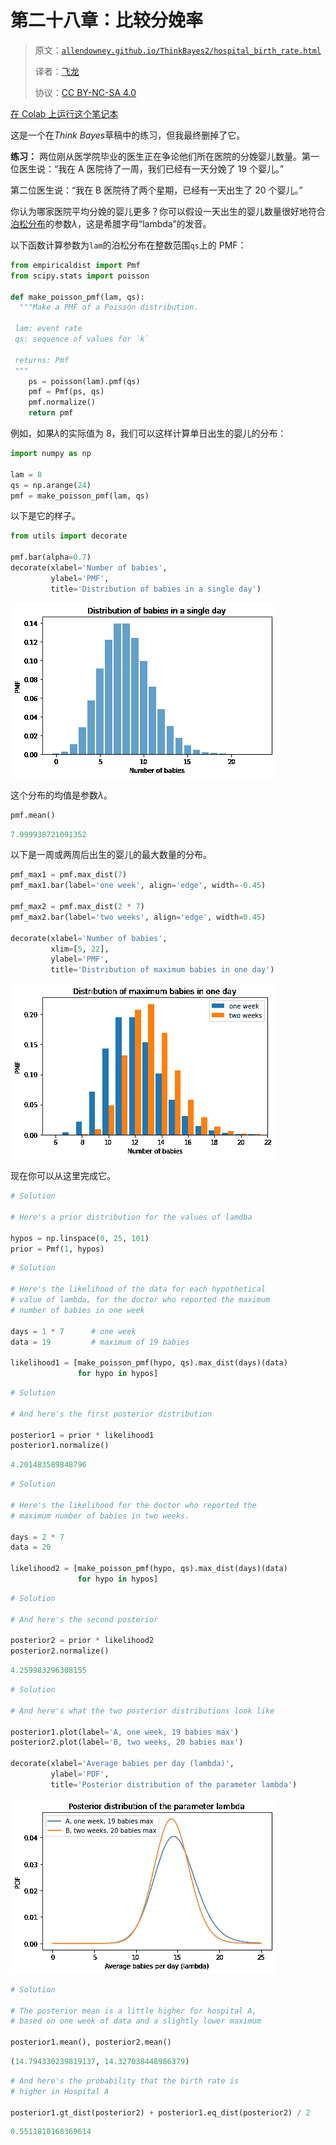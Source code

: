 # 第二十八章：比较分娩率

> 原文：[`allendowney.github.io/ThinkBayes2/hospital_birth_rate.html`](https://allendowney.github.io/ThinkBayes2/hospital_birth_rate.html)
> 
> 译者：[飞龙](https://github.com/wizardforcel)
> 
> 协议：[CC BY-NC-SA 4.0](http://creativecommons.org/licenses/by-nc-sa/4.0/)


[在 Colab 上运行这个笔记本](https://colab.research.google.com/github/AllenDowney/ThinkBayes2/blob/master/examples/hospital_birth_rate.ipynb)

这是一个在*Think Bayes*草稿中的练习，但我最终删掉了它。

**练习：** 两位刚从医学院毕业的医生正在争论他们所在医院的分娩婴儿数量。第一位医生说：“我在 A 医院待了一周，我们已经有一天分娩了 19 个婴儿。”

第二位医生说：“我在 B 医院待了两个星期，已经有一天出生了 20 个婴儿。”

你认为哪家医院平均分娩的婴儿更多？你可以假设一天出生的婴儿数量很好地符合[泊松分布](https://en.wikipedia.org/wiki/Poisson_distribution)的参数$\lambda$，这是希腊字母“lambda”的发音。

以下函数计算参数为`lam`的泊松分布在整数范围`qs`上的 PMF：

```py
from empiricaldist import Pmf
from scipy.stats import poisson

def make_poisson_pmf(lam, qs):
  """Make a PMF of a Poisson distribution.

 lam: event rate
 qs: sequence of values for `k`

 returns: Pmf
 """
    ps = poisson(lam).pmf(qs)
    pmf = Pmf(ps, qs)
    pmf.normalize()
    return pmf 
```

例如，如果$\lambda$的实际值为 8，我们可以这样计算单日出生的婴儿的分布：

```py
import numpy as np

lam = 8
qs = np.arange(24)
pmf = make_poisson_pmf(lam, qs) 
```

以下是它的样子。



```py
from utils import decorate

pmf.bar(alpha=0.7)
decorate(xlabel='Number of babies', 
         ylabel='PMF',
         title='Distribution of babies in a single day') 
```

![_images/455e7212e0df3a64e4f896ba479de5ffdd0a75b04650b5db54c0254de70941eb.png](img/a154135c5310ff6d54430faa88766d2f.png)

这个分布的均值是参数$\lambda$。

```py
pmf.mean() 
```

```py
7.999938721091352 
```

以下是一周或两周后出生的婴儿的最大数量的分布。

```py
pmf_max1 = pmf.max_dist(7)
pmf_max1.bar(label='one week', align='edge', width=-0.45)

pmf_max2 = pmf.max_dist(2 * 7)
pmf_max2.bar(label='two weeks', align='edge', width=0.45)

decorate(xlabel='Number of babies',
         xlim=[5, 22],
         ylabel='PMF',
         title='Distribution of maximum babies in one day') 
```

![_images/13f236aa791bf6e4cbb7a3f41b08f4a23884da7cfee2b831e04ab79ef253e372.png](img/6572fd1f7bbcbc590f53a1ad3b42adbb.png)

现在你可以从这里完成它。

```py
# Solution

# Here's a prior distribution for the values of lamdba

hypos = np.linspace(0, 25, 101)
prior = Pmf(1, hypos) 
```

```py
# Solution

# Here's the likelihood of the data for each hypothetical
# value of lambda, for the doctor who reported the maximum
# number of babies in one week

days = 1 * 7      # one week
data = 19         # maximum of 19 babies

likelihood1 = [make_poisson_pmf(hypo, qs).max_dist(days)(data)
               for hypo in hypos] 
```

```py
# Solution

# And here's the first posterior distribution

posterior1 = prior * likelihood1
posterior1.normalize() 
```

```py
4.201483589848796 
```

```py
# Solution

# Here's the likelihood for the doctor who reported the
# maximum number of babies in two weeks.

days = 2 * 7
data = 20

likelihood2 = [make_poisson_pmf(hypo, qs).max_dist(days)(data)
               for hypo in hypos] 
```

```py
# Solution

# And here's the second posterior

posterior2 = prior * likelihood2
posterior2.normalize() 
```

```py
4.259983296308155 
```

```py
# Solution

# And here's what the two posterior distributions look like

posterior1.plot(label='A, one week, 19 babies max')
posterior2.plot(label='B, two weeks, 20 babies max')

decorate(xlabel='Average babies per day (lambda)', 
         ylabel='PDF',
         title='Posterior distribution of the parameter lambda') 
```

![_images/dd6f0474e1a7d5db3a82a64f9408af43695c0e0a153f549cfdfd353ae06cce86.png](img/e611f3ad921d5602ff8901e3306514bc.png)

```py
# Solution

# The posterior mean is a little higher for hospital A,
# based on one week of data and a slightly lower maximum

posterior1.mean(), posterior2.mean() 
```

```py
(14.794330239819137, 14.327038448986379) 
```

```py
# And here's the probability that the birth rate is 
# higher in Hospital A

posterior1.gt_dist(posterior2) + posterior1.eq_dist(posterior2) / 2 
```

```py
0.5511810168369614 
```
